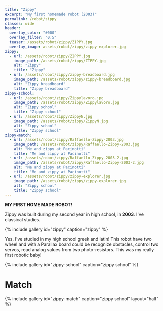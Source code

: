 ```yaml
---
title: "Zippy"
excerpt: "My first homemade robot (2003)"
permalink: /robot/zippy
classes: wide
header:
  overlay_color: "#000"
  overlay_filter: "0.5"
  teaser: /assets/robot/zippy/ZIPPY.jpg
  overlay_image: assets/robot/zippy/zippy-explorer.jpg
zippy:
  - url: /assets/robot/zippy/ZIPPY.jpg
    image_path: /assets/robot/zippy/ZIPPY.jpg
    alt: "Zippy"
    title: "Zippy"
  - url: /assets/robot/zippy/zippy-breadboard.jpg
    image_path: /assets/robot/zippy/zippy-breadboard.jpg
    alt: "Zippy breadboard"
    title: "Zippy breadboard"
zippy-school:
  - url: /assets/robot/zippy/Zippylavoro.jpg
    image_path: /assets/robot/zippy/Zippylavoro.jpg
    alt: "Zippy school"
    title: "Zippy school"
  - url: /assets/robot/zippy/ZippyN.jpg
    image_path: /assets/robot/zippy/ZippyN.jpg
    alt: "Zippy school"
    title: "Zippy school"
zippy-match:
  - url: /assets/robot/zippy/Raffaello-Zippy-2003.jpg
    image_path: /assets/robot/zippy/Raffaello-Zippy-2003.jpg
    alt: "Me and zippy at Pacinotti"
    title: "Me and zippy at Pacinotti"
  - url: /assets/robot/zippy/Raffaello-Zippy-2003-2.jpg
    image_path: /assets/robot/zippy/Raffaello-Zippy-2003-2.jpg
    alt: "Me and zippy at Pacinotti"
    title: "Me and zippy at Pacinotti"
  - url: /assets/robot/zippy/zippy-explorer.jpg
    image_path: /assets/robot/zippy/zippy-explorer.jpg
    alt: "Zippy school"
    title: "Zippy school"
---
```


**MY FIRST HOME MADE ROBOT!**

Zippy was built during my second year in high school, in **2003**. I've classical studies.

{% include gallery id="zippy" caption="zippy" %}

Yes, I've studied in my high school greek and latin! This robot have two wheel and with a Parallax board could be recognize obstacles, control two servos, read analog values from two photo-resistors. This was my really first robotic baby!

{% include gallery id="zippy-school" caption="zippy school" %}

# Match

{% include gallery id="zippy-match" caption="zippy school" layout="half" %}
